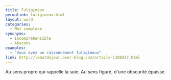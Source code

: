 ```yaml
---
title: Fuligineux
permalink: fuligineux.html
layout: word
categories:
  - Mot complexe
synonyms:
  - Incompréhensible
  - Abscons
examples:
  - "Vous avez un raisonnement fuligineux"
link: http://lemotdujour.over-blog.com/article-1108437.html
---
```


Au sens propre qui rappelle la suie.
Au sens figuré, d'une obscurité épaisse.

